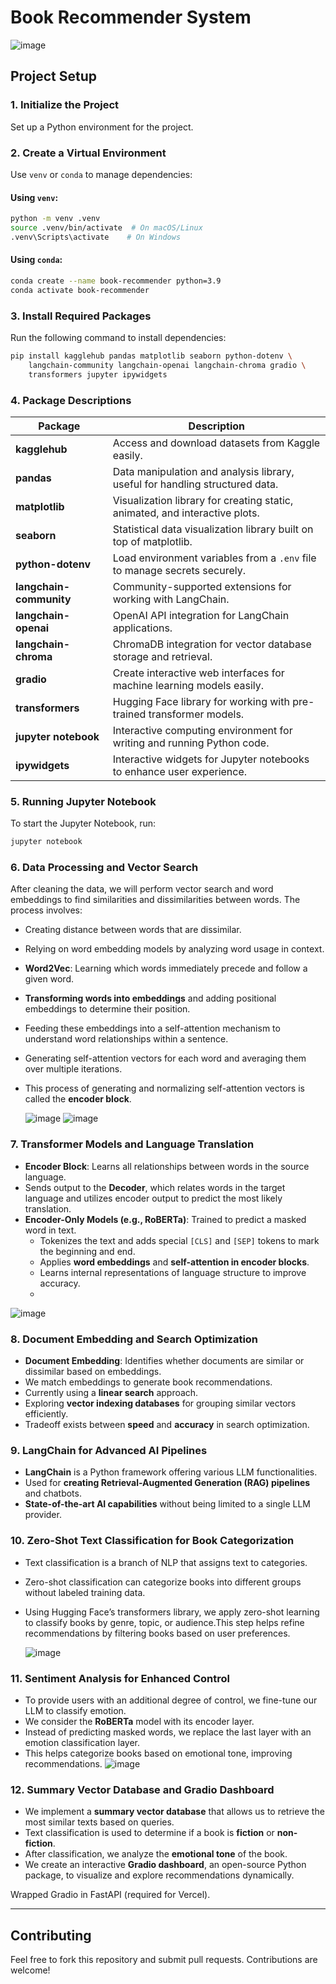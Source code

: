 # Book Recommender System

![image](https://github.com/user-attachments/assets/f8fa9edf-535c-44d5-bf69-b8bc78916577)

## Project Setup

### 1. Initialize the Project
Set up a Python environment for the project.

### 2. Create a Virtual Environment
Use `venv` or `conda` to manage dependencies:

#### Using `venv`:
```bash
python -m venv .venv
source .venv/bin/activate  # On macOS/Linux
.venv\Scripts\activate    # On Windows
```

#### Using `conda`:
```bash
conda create --name book-recommender python=3.9
conda activate book-recommender
```

### 3. Install Required Packages
Run the following command to install dependencies:
```bash
pip install kagglehub pandas matplotlib seaborn python-dotenv \
    langchain-community langchain-openai langchain-chroma gradio \
    transformers jupyter ipywidgets
```

### 4. Package Descriptions
| Package              | Description |
|----------------------|-------------|
| **kagglehub**        | Access and download datasets from Kaggle easily. |
| **pandas**           | Data manipulation and analysis library, useful for handling structured data. |
| **matplotlib**       | Visualization library for creating static, animated, and interactive plots. |
| **seaborn**          | Statistical data visualization library built on top of matplotlib. |
| **python-dotenv**    | Load environment variables from a `.env` file to manage secrets securely. |
| **langchain-community** | Community-supported extensions for working with LangChain. |
| **langchain-openai** | OpenAI API integration for LangChain applications. |
| **langchain-chroma** | ChromaDB integration for vector database storage and retrieval. |
| **gradio**           | Create interactive web interfaces for machine learning models easily. |
| **transformers**     | Hugging Face library for working with pre-trained transformer models. |
| **jupyter notebook** | Interactive computing environment for writing and running Python code. |
| **ipywidgets**       | Interactive widgets for Jupyter notebooks to enhance user experience. |

### 5. Running Jupyter Notebook
To start the Jupyter Notebook, run:
```bash
jupyter notebook
```

### 6. Data Processing and Vector Search
After cleaning the data, we will perform vector search and word embeddings to find similarities and dissimilarities between words. The process involves:
- Creating distance between words that are dissimilar.
- Relying on word embedding models by analyzing word usage in context.
- **Word2Vec**: Learning which words immediately precede and follow a given word.
- **Transforming words into embeddings** and adding positional embeddings to determine their position.
- Feeding these embeddings into a self-attention mechanism to understand word relationships within a sentence.
- Generating self-attention vectors for each word and averaging them over multiple iterations.
- This process of generating and normalizing self-attention vectors is called the **encoder block**.

  ![image](https://github.com/user-attachments/assets/63746ddf-203d-4c4c-932c-6bb05876adb8)
  ![image](https://github.com/user-attachments/assets/68e52662-ca2b-4b68-b47b-21b7e244cb0c)

### 7. Transformer Models and Language Translation
- **Encoder Block**: Learns all relationships between words in the source language.
- Sends output to the **Decoder**, which relates words in the target language and utilizes encoder output to predict the most likely translation.
- **Encoder-Only Models (e.g., RoBERTa)**: Trained to predict a masked word in text.
  - Tokenizes the text and adds special `[CLS]` and `[SEP]` tokens to mark the beginning and end.
  - Applies **word embeddings** and **self-attention in encoder blocks**.
  - Learns internal representations of language structure to improve accuracy.
  - 
![image](https://github.com/user-attachments/assets/97d3c29b-5402-4e76-a032-22f783e7c548)

### 8. Document Embedding and Search Optimization
- **Document Embedding**: Identifies whether documents are similar or dissimilar based on embeddings.
- We match embeddings to generate book recommendations.
- Currently using a **linear search** approach.
- Exploring **vector indexing databases** for grouping similar vectors efficiently.
- Tradeoff exists between **speed** and **accuracy** in search optimization.

### 9. LangChain for Advanced AI Pipelines
- **LangChain** is a Python framework offering various LLM functionalities.
- Used for **creating Retrieval-Augmented Generation (RAG) pipelines** and chatbots.
- **State-of-the-art AI capabilities** without being limited to a single LLM provider.

### 10. Zero-Shot Text Classification for Book Categorization
- Text classification is a branch of NLP that assigns text to categories.
- Zero-shot classification can categorize books into different groups without labeled training 
  data.
- Using Hugging Face’s transformers library, we apply zero-shot learning to classify books by 
  genre, topic, or audience.This step helps refine recommendations by filtering books based on   user preferences.
  
  ![image](https://github.com/user-attachments/assets/2b50e6f9-6cb3-41d4-bac0-23f4a8540e85)

### 11. Sentiment Analysis for Enhanced Control
- To provide users with an additional degree of control, we fine-tune our LLM to classify emotion.
- We consider the **RoBERTa** model with its encoder layer.
- Instead of predicting masked words, we replace the last layer with an emotion classification layer.
- This helps categorize books based on emotional tone, improving recommendations.
![image](https://github.com/user-attachments/assets/c242088c-ddd9-43a5-bec9-aa4c67cfa5ff)

### 12. Summary Vector Database and Gradio Dashboard
- We implement a **summary vector database** that allows us to retrieve the most similar texts based on queries.
- Text classification is used to determine if a book is **fiction** or **non-fiction**.
- After classification, we analyze the **emotional tone** of the book.
- We create an interactive **Gradio dashboard**, an open-source Python package, to visualize and explore recommendations dynamically.

Wrapped Gradio in FastAPI (required for Vercel).

---

## Contributing
Feel free to fork this repository and submit pull requests. Contributions are welcome!




